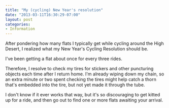 ```yaml
---
title: "My (cycling) New Year's resolution"
date: "2013-03-11T16:30:29-07:00"
layout: post
categories:
- Information
---
```


After pondering how many flats I typically get while cycling around the High Desert, I realized what my New Year's Cycling Resolution should be.

I've been getting a flat about once for every three rides.

Therefore, I resolve to check my tires for stickers and other puncturing objects each time after I return home. I'm already wiping down my chain, so an extra minute or two spent checking the tires might help catch a thorn that's embedded into the tire, but not yet made it through the tube.

I don't know if it ever works that way, but it's so discouraging to get kitted up for a ride, and then go out to find one or more flats awaiting your arrival.